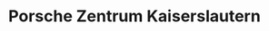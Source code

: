---
title: "Porsche Zentrum Kaiserslautern"
url: /kaiserslautern/porsche-zentrum-kaiserslautern/
shop: Autohaus
---